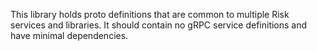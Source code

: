 This library holds proto definitions that are common to multiple Risk services and libraries. It should contain no
gRPC service definitions and have minimal dependencies.

